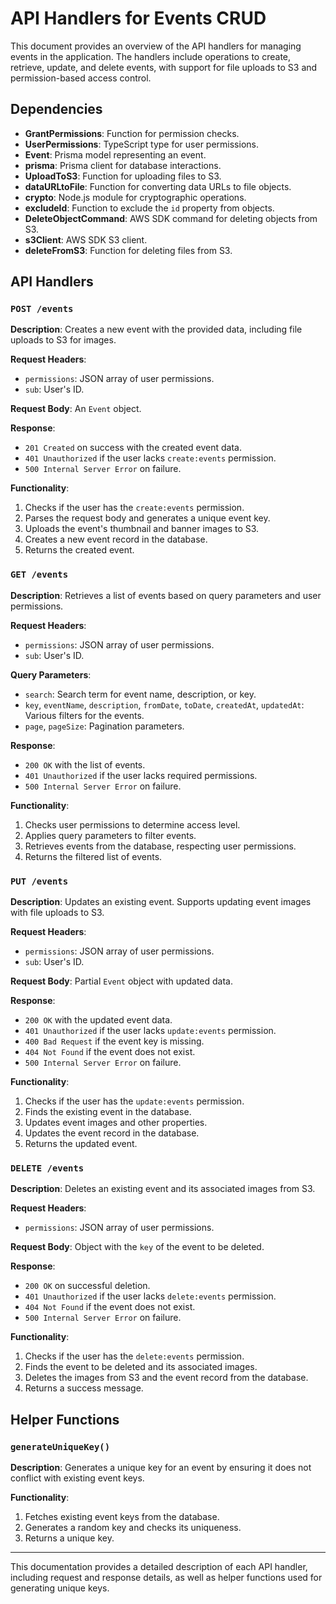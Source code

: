 # API Handlers for Events CRUD

This document provides an overview of the API handlers for managing events in the application. The handlers include operations to create, retrieve, update, and delete events, with support for file uploads to S3 and permission-based access control.

## Dependencies

- **GrantPermissions**: Function for permission checks.
- **UserPermissions**: TypeScript type for user permissions.
- **Event**: Prisma model representing an event.
- **prisma**: Prisma client for database interactions.
- **UploadToS3**: Function for uploading files to S3.
- **dataURLtoFile**: Function for converting data URLs to file objects.
- **crypto**: Node.js module for cryptographic operations.
- **excludeId**: Function to exclude the `id` property from objects.
- **DeleteObjectCommand**: AWS SDK command for deleting objects from S3.
- **s3Client**: AWS SDK S3 client.
- **deleteFromS3**: Function for deleting files from S3.

## API Handlers

### `POST /events`

**Description**: Creates a new event with the provided data, including file uploads to S3 for images.

**Request Headers**:
- `permissions`: JSON array of user permissions.
- `sub`: User's ID.

**Request Body**: An `Event` object.

**Response**:
- `201 Created` on success with the created event data.
- `401 Unauthorized` if the user lacks `create:events` permission.
- `500 Internal Server Error` on failure.

**Functionality**:
1. Checks if the user has the `create:events` permission.
2. Parses the request body and generates a unique event key.
3. Uploads the event's thumbnail and banner images to S3.
4. Creates a new event record in the database.
5. Returns the created event.

### `GET /events`

**Description**: Retrieves a list of events based on query parameters and user permissions.

**Request Headers**:
- `permissions`: JSON array of user permissions.
- `sub`: User's ID.

**Query Parameters**:
- `search`: Search term for event name, description, or key.
- `key`, `eventName`, `description`, `fromDate`, `toDate`, `createdAt`, `updatedAt`: Various filters for the events.
- `page`, `pageSize`: Pagination parameters.

**Response**:
- `200 OK` with the list of events.
- `401 Unauthorized` if the user lacks required permissions.
- `500 Internal Server Error` on failure.

**Functionality**:
1. Checks user permissions to determine access level.
2. Applies query parameters to filter events.
3. Retrieves events from the database, respecting user permissions.
4. Returns the filtered list of events.

### `PUT /events`

**Description**: Updates an existing event. Supports updating event images with file uploads to S3.

**Request Headers**:
- `permissions`: JSON array of user permissions.
- `sub`: User's ID.

**Request Body**: Partial `Event` object with updated data.

**Response**:
- `200 OK` with the updated event data.
- `401 Unauthorized` if the user lacks `update:events` permission.
- `400 Bad Request` if the event key is missing.
- `404 Not Found` if the event does not exist.
- `500 Internal Server Error` on failure.

**Functionality**:
1. Checks if the user has the `update:events` permission.
2. Finds the existing event in the database.
3. Updates event images and other properties.
4. Updates the event record in the database.
5. Returns the updated event.

### `DELETE /events`

**Description**: Deletes an existing event and its associated images from S3.

**Request Headers**:
- `permissions`: JSON array of user permissions.

**Request Body**: Object with the `key` of the event to be deleted.

**Response**:
- `200 OK` on successful deletion.
- `401 Unauthorized` if the user lacks `delete:events` permission.
- `404 Not Found` if the event does not exist.
- `500 Internal Server Error` on failure.

**Functionality**:
1. Checks if the user has the `delete:events` permission.
2. Finds the event to be deleted and its associated images.
3. Deletes the images from S3 and the event record from the database.
4. Returns a success message.

## Helper Functions

### `generateUniqueKey()`

**Description**: Generates a unique key for an event by ensuring it does not conflict with existing event keys.

**Functionality**:
1. Fetches existing event keys from the database.
2. Generates a random key and checks its uniqueness.
3. Returns a unique key.

---

This documentation provides a detailed description of each API handler, including request and response details, as well as helper functions used for generating unique keys.
